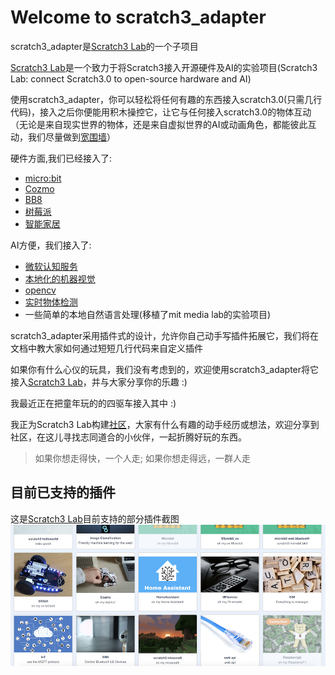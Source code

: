 # Welcome to scratch3_adapter
scratch3_adapter是[Scratch3 Lab](https://blog.just4fun.site/Scratch3-Lab.html)的一个子项目

[Scratch3 Lab](https://blog.just4fun.site/Scratch3-Lab.html)是一个致力于将Scratch3接入开源硬件及AI的实验项目(Scratch3 Lab: connect Scratch3.0 to open-source hardware and AI)

使用scratch3_adapter，你可以轻松将任何有趣的东西接入scratch3.0(只需几行代码)，接入之后你便能用积木操控它，让它与任何接入scratch3.0的物体互动（无论是来自现实世界的物体，还是来自虚拟世界的AI或动画角色，都能彼此互动，我们尽量做到[宽围墙](http://learn.media.mit.edu/lcl/weeks/week5/)）

硬件方面,我们已经接入了:

*  [micro:bit](http://microbit.org/)
*  [Cozmo](https://www.anki.com/en-us/cozmo)
*  [BB8](https://store.sphero.com/products/bb-8-by-sphero)
*  [树莓派](https://www.raspberrypi.org/)
*  [智能家居](https://blog.just4fun.site/scratch3-smart-home.html)

AI方便，我们接入了:

*  [微软认知服务](https://azure.microsoft.com/zh-cn/services/cognitive-services/)
*  [本地化的机器视觉](https://js.tensorflow.org/)
*  [opencv](https://opencv.org/)
*  [实时物体检测](https://pjreddie.com/darknet/yolo/)
*  一些简单的本地自然语言处理(移植了mit media lab的实验项目)

scratch3_adapter采用插件式的设计，允许你自己动手写插件拓展它，我们将在文档中教大家如何通过短短几行代码来自定义插件

如果你有什么心仪的玩具，我们没有考虑到的，欢迎使用scratch3_adapter将它接入[Scratch3 Lab](https://blog.just4fun.site/Scratch3-Lab.html)，并与大家分享你的乐趣 :)

我最近正在把童年玩的的四驱车接入其中 :)

我正为Scratch3 Lab构建[社区](https://scratch3-groups.just4fun.site/)，大家有什么有趣的动手经历或想法，欢迎分享到社区，在这儿寻找志同道合的小伙伴，一起折腾好玩的东西。

>  如果你想走得快，一个人走; 如果你想走得远，一群人走


## 目前已支持的插件
这是[Scratch3 Lab](https://blog.just4fun.site/Scratch3-Lab.html)目前支持的部分插件截图
![](img/scratch3-extensions.png)